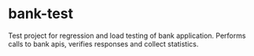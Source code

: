 # bank-test
Test project for regression and load testing of bank application. 
Performs calls to bank apis, verifies responses and collect statistics.
